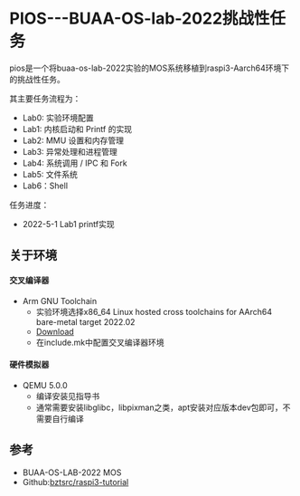 # PIOS---BUAA-OS-lab-2022挑战性任务

pios是一个将buaa-os-lab-2022实验的MOS系统移植到raspi3-Aarch64环境下的挑战性任务。

其主要任务流程为：

* Lab0: 实验环境配置
* Lab1: 内核启动和 Printf 的实现
* Lab2: MMU 设置和内存管理
* Lab3: 异常处理和进程管理
* Lab4: 系统调用 / IPC 和 Fork
* Lab5: 文件系统
* Lab6：Shell

任务进度： 

* 2022-5-1 Lab1 printf实现



## 关于环境

#### 交叉编译器

* Arm GNU Toolchain
  * 实验环境选择x86_64 Linux hosted cross toolchains for AArch64 bare-metal target 2022.02
  * [Download](https://developer.arm.com/-/media/Files/downloads/gnu/11.2-2022.02/binrel/gcc-arm-11.2-2022.02-x86_64-aarch64-none-elf.tar.xz)
  * 在include.mk中配置交叉编译器环境



#### 硬件模拟器

* QEMU 5.0.0
  * 编译安装见指导书
  * 通常需要安装libglibc，libpixman之类，apt安装对应版本dev包即可，不需要自行编译

## 参考
* BUAA-OS-LAB-2022 MOS
* Github:[bztsrc/raspi3-tutorial](https://github.com/bztsrc/raspi3-tutorial)